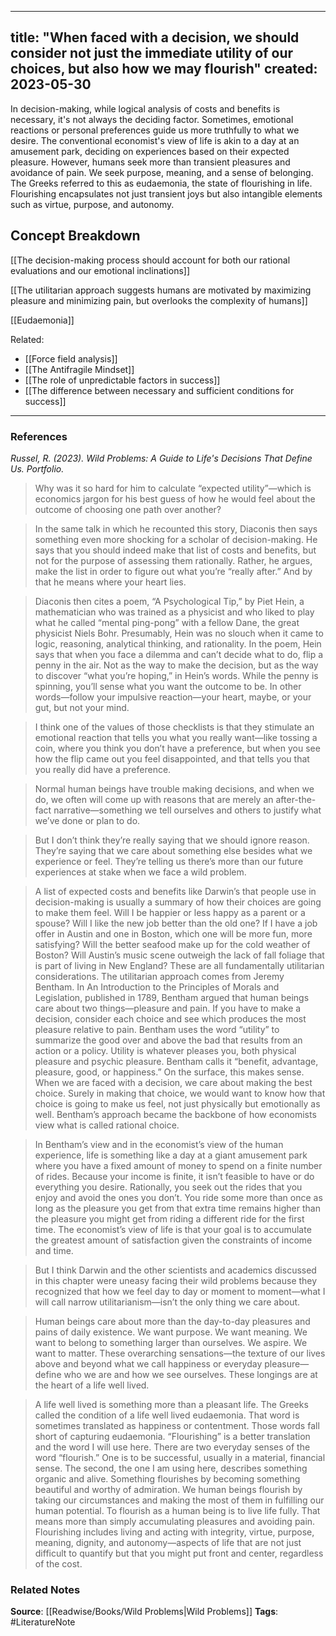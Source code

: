  ---
title: "When faced with a decision, we should consider not just the immediate utility of our choices, but also how we may flourish"
created: 2023-05-30
---

In decision-making, while logical analysis of costs and benefits is necessary, it's not always the deciding factor. Sometimes, emotional reactions or personal preferences guide us more truthfully to what we desire. The conventional economist's view of life is akin to a day at an amusement park, deciding on experiences based on their expected pleasure. However, humans seek more than transient pleasures and avoidance of pain. We seek purpose, meaning, and a sense of belonging. The Greeks referred to this as eudaemonia, the state of flourishing in life. Flourishing encapsulates not just transient joys but also intangible elements such as virtue, purpose, and autonomy.

## Concept Breakdown

[[The decision-making process should account for both our rational evaluations and our emotional inclinations]]

[[The utilitarian approach suggests humans are motivated by maximizing pleasure and minimizing pain, but overlooks the complexity of humans]]

[[Eudaemonia]]

Related:
- [[Force field analysis]]
- [[The Antifragile Mindset]]
- [[The role of unpredictable factors in success]]
- [[The difference between necessary and sufficient conditions for success]]

--- 
### References

*Russel, R. (2023). Wild Problems: A Guide to Life's Decisions That Define Us. Portfolio.*

> Why was it so hard for him to calculate “expected utility”—which is economics jargon for his best guess of how he would feel about the outcome of choosing one path over another?

> In the same talk in which he recounted this story, Diaconis then says something even more shocking for a scholar of decision-making. He says that you should indeed make that list of costs and benefits, but not for the purpose of assessing them rationally. Rather, he argues, make the list in order to figure out what you’re “really after.” And by that he means where your heart lies.

> Diaconis then cites a poem, “A Psychological Tip,” by Piet Hein, a mathematician who was trained as a physicist and who liked to play what he called “mental ping-pong” with a fellow Dane, the great physicist Niels Bohr. Presumably, Hein was no slouch when it came to logic, reasoning, analytical thinking, and rationality. In the poem, Hein says that when you face a dilemma and can’t decide what to do, flip a penny in the air. Not as the way to make the decision, but as the way to discover “what you’re hoping,” in Hein’s words. While the penny is spinning, you’ll sense what you want the outcome to be. In other words—follow your impulsive reaction—your heart, maybe, or your gut, but not your mind.

> I think one of the values of those checklists is that they stimulate an emotional reaction that tells you what you really want—like tossing a coin, where you think you don’t have a preference, but when you see how the flip came out you feel disappointed, and that tells you that you really did have a preference.

> Normal human beings have trouble making decisions, and when we do, we often will come up with reasons that are merely an after-the-fact narrative—something we tell ourselves and others to justify what we’ve done or plan to do.

> But I don’t think they’re really saying that we should ignore reason. They’re saying that we care about something else besides what we experience or feel. They’re telling us there’s more than our future experiences at stake when we face a wild problem.

> A list of expected costs and benefits like Darwin’s that people use in decision-making is usually a summary of how their choices are going to make them feel. Will I be happier or less happy as a parent or a spouse? Will I like the new job better than the old one? If I have a job offer in Austin and one in Boston, which one will be more fun, more satisfying? Will the better seafood make up for the cold weather of Boston? Will Austin’s music scene outweigh the lack of fall foliage that is part of living in New England? These are all fundamentally utilitarian considerations. The utilitarian approach comes from Jeremy Bentham. In An Introduction to the Principles of Morals and Legislation, published in 1789, Bentham argued that human beings care about two things—pleasure and pain. If you have to make a decision, consider each choice and see which produces the most pleasure relative to pain. Bentham uses the word “utility” to summarize the good over and above the bad that results from an action or a policy. Utility is whatever pleases you, both physical pleasure and psychic pleasure. Bentham calls it “benefit, advantage, pleasure, good, or happiness.” On the surface, this makes sense. When we are faced with a decision, we care about making the best choice. Surely in making that choice, we would want to know how that choice is going to make us feel, not just physically but emotionally as well. Bentham’s approach became the backbone of how economists view what is called rational choice.

> In Bentham’s view and in the economist’s view of the human experience, life is something like a day at a giant amusement park where you have a fixed amount of money to spend on a finite number of rides. Because your income is finite, it isn’t feasible to have or do everything you desire. Rationally, you seek out the rides that you enjoy and avoid the ones you don’t. You ride some more than once as long as the pleasure you get from that extra time remains higher than the pleasure you might get from riding a different ride for the first time. The economist’s view of life is that your goal is to accumulate the greatest amount of satisfaction given the constraints of income and time.

> But I think Darwin and the other scientists and academics discussed in this chapter were uneasy facing their wild problems because they recognized that how we feel day to day or moment to moment—what I will call narrow utilitarianism—isn’t the only thing we care about.

> Human beings care about more than the day-to-day pleasures and pains of daily existence. We want purpose. We want meaning. We want to belong to something larger than ourselves. We aspire. We want to matter. These overarching sensations—the texture of our lives above and beyond what we call happiness or everyday pleasure—define who we are and how we see ourselves. These longings are at the heart of a life well lived.

>A life well lived is something more than a pleasant life. The Greeks called the condition of a life well lived eudaemonia. That word is sometimes translated as happiness or contentment. Those words fall short of capturing eudaemonia. “Flourishing” is a better translation and the word I will use here. There are two everyday senses of the word “flourish.” One is to be successful, usually in a material, financial sense. The second, the one I am using here, describes something organic and alive. Something flourishes by becoming something beautiful and worthy of admiration. We human beings flourish by taking our circumstances and making the most of them in fulfilling our human potential. To flourish as a human being is to live life fully. That means more than simply accumulating pleasures and avoiding pain. Flourishing includes living and acting with integrity, virtue, purpose, meaning, dignity, and autonomy—aspects of life that are not just difficult to quantify but that you might put front and center, regardless of the cost.
### Related Notes
**Source**: [[Readwise/Books/Wild Problems|Wild Problems]]
**Tags**: #LiteratureNote 

